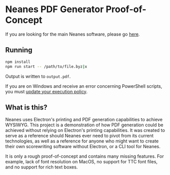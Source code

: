 # Neanes PDF Generator Proof-of-Concept

If you are looking for the main Neanes software, please go [here](https://neanes.github.io/neanes/).

## Running

```bash
npm install
npm run start -- /path/to/file.byz|x
```

Output is written to `output.pdf`.

If you are on Windows and receive an error concerning PowerShell scripts, you must [update your execution policy](https://learn.microsoft.com/en-us/powershell/module/microsoft.powershell.security/set-executionpolicy).

## What is this?

Neanes uses Electron's printing and PDF generation capabilities to achieve WYSIWYG. This project is a demonstration of how PDF generation could be achieved without relying on Electron's printing capabilities. It was created to serve as a reference should Neanes ever need to pivot from its current technologies, as well as a reference for anyone who might want to create their own scorewriting software without Electron, or a CLI tool for Neanes.

It is only a rough proof-of-concept and contains many missing features. For example, lack of font resolution on MacOS, no support for TTC font files, and no support for rich text boxes.
